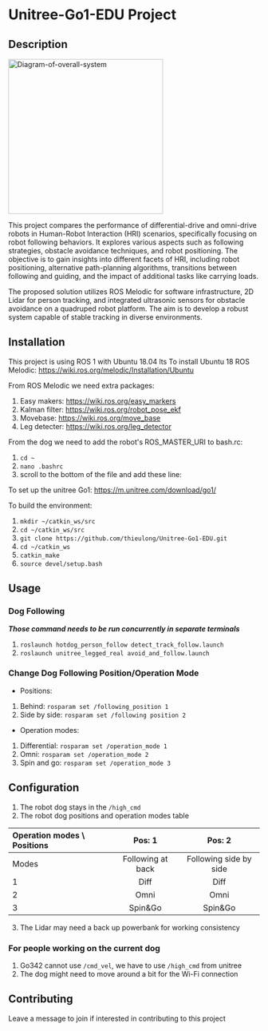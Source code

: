 # Unitree-Go1-EDU Project 

## Description 
<img width="310" alt="Diagram-of-overall-system" src="https://github.com/thieulong/Unitree-Go1-EDU/assets/53591284/1fe15416-d4b1-4d6f-879c-460af740315d">


This project compares the performance of differential-drive and omni-drive robots in Human-Robot Interaction (HRI) scenarios, specifically focusing on robot following behaviors. 
It explores various aspects such as following strategies, obstacle avoidance techniques, and robot positioning. 
The objective is to gain insights into different facets of HRI, including robot positioning, alternative path-planning algorithms, transitions between following and guiding, and the impact of additional tasks like carrying loads.

The proposed solution utilizes ROS Melodic for software infrastructure, 2D Lidar for person tracking, and integrated ultrasonic sensors for obstacle avoidance on a quadruped robot platform. 
The aim is to develop a robust system capable of stable tracking in diverse environments.

## Installation

This project is using ROS 1 with Ubuntu 18.04 lts
To install Ubuntu 18 ROS Melodic: https://wiki.ros.org/melodic/Installation/Ubuntu

From ROS Melodic we need extra packages:
1. Easy makers: https://wiki.ros.org/easy_markers
2. Kalman filter: https://wiki.ros.org/robot_pose_ekf
3. Movebase: https://wiki.ros.org/move_base
4. Leg detecter: https://wiki.ros.org/leg_detector

From the dog we need to add the robot's ROS_MASTER_URI to bash.rc:
1. `cd ~`
2. `nano .bashrc`
3. scroll to the bottom of the file and add these line:


To set up the unitree Go1: https://m.unitree.com/download/go1/

To build the environment:
1. `mkdir ~/catkin_ws/src`
2. `cd ~/catkin_ws/src`
3. `git clone https://github.com/thieulong/Unitree-Go1-EDU.git`
4. `cd ~/catkin_ws`
5. `catkin_make`
6. `source devel/setup.bash`

## Usage

### Dog Following
***Those command needs to be run concurrently in separate terminals***
1. `roslaunch hotdog_person_follow detect_track_follow.launch`
2. `roslaunch unitree_legged_real avoid_and_follow.launch`

### Change Dog Following Position/Operation Mode

- Positions:
1. Behind: `rosparam set /following_position 1`
1. Side by side: `rosparam set /following position 2`

- Operation modes:
1. Differential: `rosparam set /operation_mode 1`
2. Omni: `rosparam set /operation_mode 2`
3. Spin and go: `rosparam set /operation_mode 3`


## Configuration

1. The robot dog stays in the `/high_cmd`
2. The robot dog positions and operation modes table


| Operation modes \ Positions | Pos: 1 | Pos: 2 |
| :- | :---------------: | :---------------: |
| Modes | Following at back  | Following side by side |
| 1 | Diff | Diff |
| 2 | Omni | Omni |
| 3 | Spin&Go | Spin&Go |

3. The Lidar may need a back up powerbank for working consistency 

### For people working on the current dog
1. Go342 cannot use `/cmd_vel`, we have to use `/high_cmd` from unitree
2. The dog might need to move around a bit for the Wi-Fi connection

## Contributing

Leave a message to join if interested in contributing to this project
